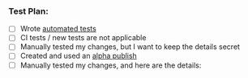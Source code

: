 
### Test Plan:

<!--
  How did you validate that your changes were implemented correctly?
-->

- [ ] Wrote [automated tests](https://czi.atlassian.net/wiki/x/Hbl1H)
- [ ] CI tests / new tests are not applicable
- [ ] Manually tested my changes, but I want to keep the details secret
- [ ] Created and used an [alpha publish](https://github.com/chanzuckerberg/edu-design-system/blob/main/docs/PUBLISHING.md#alpha-release)
- [ ] Manually tested my changes, and here are the details:
